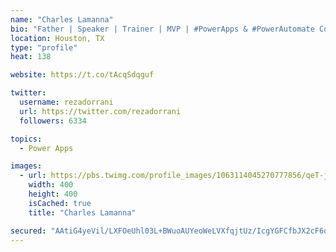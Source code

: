 ```yaml
---
name: "Charles Lamanna"
bio: "Father | Speaker | Trainer | MVP | #PowerApps & #PowerAutomate Community Super User | YouTuber Right-pointing triangle http://youtube.com/c/rezadorrani | Learn - Share - Clockwise rightwards and leftwards open circle arrows"
location: Houston, TX
type: "profile"
heat: 138

website: https://t.co/tAcqSdqguf

twitter:
  username: rezadorrani
  url: https://twitter.com/rezadorrani
  followers: 6334

topics:
  - Power Apps

images:
  - url: https://pbs.twimg.com/profile_images/1063114045270777856/qeT-jpWr_400x400.jpg
    width: 400
    height: 400
    isCached: true
    title: "Charles Lamanna"

secured: "AAtiG4yeVil/LXFOeUhl03L+BWuoAUYeoWeLVXfqjtUz/IcgYGFCfbJX2cF6qdC/ktHW9Z+UqySAtHlrMSTz3+FuMBIeuf7hK+hFdKJl0U2yqRRzKuSJZLtgVuvsjwAYDRJA7S8ipoIZaje2yGyY621bsn8K6tD4on2BAWc+may7e4ToH+SoaRk27kzrZKrmGqnGSAej2F2Gk0HqINDHxsD8uqydW15I62FdwZf8mxwZaf5rFvp87Y0grypZp1x6Cw6BmOq4VhlzinXq037q4ZF5a/uSLiPsHPfxqJ5tpId7fRKd3VJjhzX87osNQVCHKg2reUtuh1zmdbWN0rZLy40th75yzlPw2kk6EWd0WfagdGeaer488iinl/uZGdXQfvCept3BK6lJau2HOV4bYQ==;JROqqTVzOT8Vzwuoti1CpQ=="
---
```


